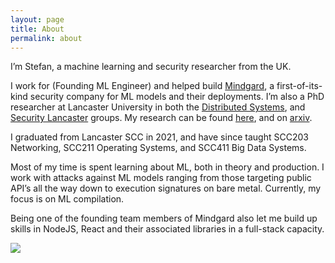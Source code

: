 ```yaml
---
layout: page
title: About
permalink: about
---
```


I’m Stefan, a machine learning and security researcher from the UK.

I work for (Founding ML Engineer) and helped build [Mindgard](https://mindgard.ai/), a first-of-its-kind security company for ML models and their deployments. I’m also a PhD researcher at Lancaster University in both the [Distributed Systems](https://eds.lancs.ac.uk/), and [Security Lancaster](https://ssg.lancs.ac.uk/people/) groups. My research can be found [here](https://www.lancaster.ac.uk/security-lancaster/about/all-staff/stefan-trawicki), and on [arxiv](https://arxiv.trawicki.io).

I graduated from Lancaster SCC in 2021, and have since taught SCC203 Networking, SCC211 Operating Systems, and SCC411 Big Data Systems.

Most of my time is spent learning about ML, both in theory and production. I work with attacks against ML models ranging from those targeting public API’s all the way down to execution signatures on bare metal. Currently, my focus is on ML compilation.

Being one of the founding team members of Mindgard also let me build up skills in NodeJS, React and their associated libraries in a full-stack capacity.

<img class="mx-auto w-1/2" src="{{site.baseurl}}/assets/img/stefan.png">
